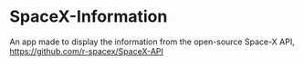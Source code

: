 # SpaceX-Information
An app made to display the information from the open-source Space-X API, https://github.com/r-spacex/SpaceX-API
